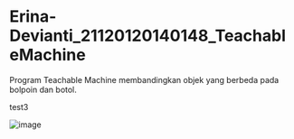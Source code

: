 # Erina-Devianti_21120120140148_TeachableMachine
Program Teachable Machine membandingkan objek yang berbeda pada bolpoin dan botol.

test3

![image](https://user-images.githubusercontent.com/75254027/198795998-c3322881-b7db-40e3-98a3-067a9ca0b752.png)
